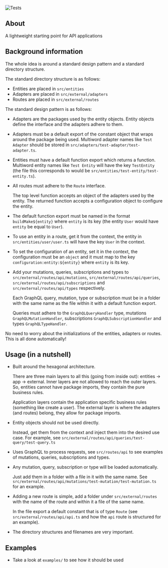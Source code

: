 ![Tests](https://github.com/nmathew98/serve/actions/workflows/main.yml/badge.svg)

## About

A lightweight starting point for API applications

## Background information

The whole idea is around a standard design pattern and a standard directory structure.

The standard directory structure is as follows:

- Entities are placed in `src/entities`
- Adapters are placed in `src/external/adapters`
- Routes are placed in `src/external/routes`

The standard design pattern is as follows:

- Adapters are the packages used by the entity objects.
  Entity objects define the interface and the adapters adhere to them.

- Adapters must be a default export of the constant object that wraps around the package being used.
  Multiword adapter names like `Test Adapter` should be stored in `src/adapters/test-adapter/test-adapter.ts`.

- Entities must have a default function export which returns a function.
  Multiword entity names like `Test Entity` will have the key `TestEntity` (the file this corresponds to would be `src/entities/test-entity/test-entity.ts`).

- All routes must adhere to the `Route` interface.

  The top level function accepts an object of the adapters used by the entity. The returned function accepts a configuration object to configure the entity.

- The default function export must be named in the format `buildMake${entity}` where `entity` is its key (the entity `User` would have `entity` be equal to `User`).

- To use an entity in a route, get it from the context, the entity in `src/entities/user/user.ts` will have the key `User` in the context.

- To set the configuration of an entity, set it in the context, the configuration must be an `object` and it must map to the key `configuration:entity:${entity}` where `entity` is its key.

- Add your mutations, queries, subscriptions and types to `src/external/routes/api/mutations`, `src/external/routes/api/queries`, `src/external/routes/api/subscriptions` and `src/external/routes/api/types` respectively.

  Each GraphQL query, mutation, type or subscription must be in a folder with the same name as the file within it with a default function export.

  Queries must adhere to the `GraphQLQueryHandler` type, mutations `GraphQLMutationHandler`, subscriptions `GraphQLSubscriptionHandler` and types `GraphQLTypeHandler`.

No need to worry about the initializations of the entities, adapters or routes. This is all done automatically!

## Usage (in a nutshell)

- Built around the hexagonal architecture.

  There are three main layers to all this (going from inside out): entities -> app -> external. Inner layers are not allowed to reach the outer layers.
  So, entities cannot have package imports, they contain the pure business rules.

  Application layers contain the application specific business rules (something like create a user). The external layer is where the adapters (and routes) belong, they allow for package imports.

- Entity objects should not be used directly.

  Instead, get them from the context and inject them into the desired use case. For example, see `src/external/routes/api/queries/test-query/test-query.ts`

- Uses GraphQL to process requests, see `src/routes/api` to see examples of mutations, queries, subscriptions and types.

- Any mutation, query, subscription or type will be loaded automatically.

  Just add them in a folder with a file in it with the same name. See `src/external/routes/api/mutations/test-mutation/test-mutation.ts` for an example.

- Adding a new route is simple, add a folder under `src/external/routes` with the name of the route and within it a file of the same name.

  In the file export a default constant that is of type `Route` (see `src/external/routes/api/api.ts` and how the `api` route is structured for an example).

- The directory structures and filenames are very important.

## Examples

- Take a look at `examples/` to see how it should be used
